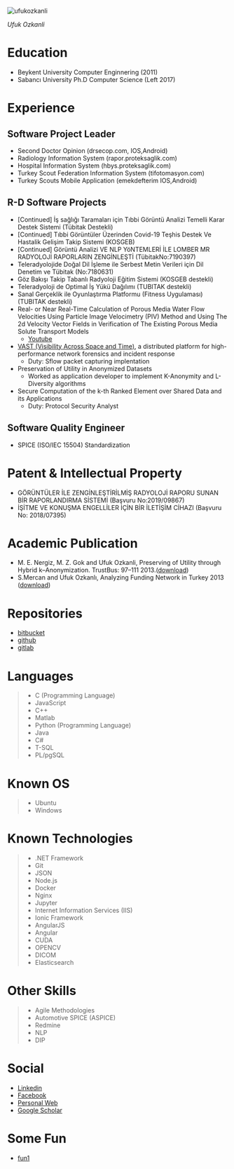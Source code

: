 ![ufukozkanli](https://media-exp1.licdn.com/dms/image/C4D03AQH2te2w7wsnRA/profile-displayphoto-shrink_100_100/0/1631253838304?e=1637798400&v=beta&t=RwnV84mYUh_8UcuDQS39SE0jvt6qcno2BdsixOUp1mg)

*Ufuk Ozkanli*

# Education
* Beykent University Computer Enginnering (2011)
* Sabancı University Ph.D Computer Science (Left 2017)

# Experience

## Software Project Leader

* Second Doctor Opinion (drsecop.com, IOS,Android)
* Radiology Information System (rapor.proteksaglik.com)
* Hospital Information System (hbys.proteksaglik.com)
* Turkey Scout Federation Information System (tifotomasyon.com)
* Turkey Scouts Mobile Application (emekdefterim IOS,Android)


## R-D Software Projects

* [Continued] İş sağlığı Taramaları için Tıbbi Görüntü Analizi Temelli Karar Destek Sistemi (Tübitak Destekli)
* [Continued] Tıbbi Görüntüler Üzerinden Covid-19 Teşhis Destek Ve Hastalik Gelişim Takip Sistemi (KOSGEB) 
* [Continued] Görüntü Analizi VE NLP YöNTEMLERİ İLE LOMBER MR RADYOLOJİ RAPORLARIN ZENGİNLEŞTİ (TübitakNo:7190397)
* Teleradyolojide Doğal Dil İşleme ile Serbest Metin Verileri için Dil Denetim ve Tübitak (No:7180631)
* Göz Bakışı Takip Tabanlı Radyoloji Eğitim Sistemi (KOSGEB destekli)
* Teleradyoloji de Optimal İş Yükü Dağılımı (TUBITAK destekli)
* Sanal Gerçeklik ile Oyunlaştırma Platformu (Fitness Uygulaması) (TUBITAK destekli)
* Real- or Near Real-Time Calculation of Porous Media Water Flow Velocities Using Particle Image Velocimetry (PIV) Method and Using The 2d Velocity Vector Fields in Verification of The Existing Porous Media Solute Transport Models
  - [Youtube](https://www.youtube.com/channel/UC1wkGfb-f5-j06Kx5gXV3SQ)
* [VAST (Visibility Across Space and Time)](https://github.com/tenzir/vast), a distributed platform for high-performance network forensics and incident response
  - Duty: Sflow packet capturing implentation
* Preservation of Utility in Anonymized Datasets
  - Worked as application developer to implement K-Anonymity and L-Diversity algorithms
* Secure Computation of the k-th Ranked Element over Shared Data and its Applications
  -  Duty: Protocol Security Analyst

## Software Quality Engineer
* SPICE (ISO/IEC 15504) Standardization


# Patent & Intellectual Property
* GÖRÜNTÜLER İLE ZENGİNLEŞTİRİLMİŞ RADYOLOJİ RAPORU SUNAN BİR RAPORLANDIRMA SİSTEMİ (Başvuru No:2019/09867)
* İŞİTME VE KONUŞMA ENGELLİLER İÇİN BİR İLETİŞİM CİHAZI (Başvuru No: 2018/07395)

 
# Academic Publication
* M. E. Nergiz, M. Z. Gok and Ufuk Ozkanli, Preserving of Utility through Hybrid k–Anonymization. TrustBus: 97–111 2013.([download](website/80580097.pdf))
* S.Mercan and Ufuk Ozkanlı, Analyzing Funding Network in Turkey 2013 ([download](website/tubitakfunding.pdf))

# Repositories
* [bitbucket](https://bitbucket.com/ufukozkanli)
* [github](https://github.com/ufukozkanli)
* [gitlab](https://gitlab.com/ufukozkanli) 

# Languages
>  * C (Programming Language)
> * JavaScript
> * C++
> * Matlab
> * Python (Programming Language)
> * Java
> * C#
> * T-SQL
> * PL/pgSQL


# Known OS
> * Ubuntu
> * Windows


# Known Technologies
> * .NET Framework
> * Git
> * JSON
> * Node.js
> * Docker
> * Nginx
> * Jupyter
> * Internet Information Services (IIS)
> * Ionic Framework
> * AngularJS
> * Angular
> * CUDA
> * OPENCV
> * DICOM
> * Elasticsearch

# Other Skills 
> * Agile Methodologies
> * Automotive SPICE (ASPICE)
> * Redmine
> * NLP
> * DIP


# Social
*  [Linkedin](https://www.linkedin.com/in/ufukozkanli)
*  [Facebook](https://www.facebook.com/ufukozkanli)
*  [Personal Web](https://ufukozkanli.com)
*  [Google Scholar](https://scholar.google.com.tr/citations?user=jUl0huoAAAAJ)


# Some Fun
* [fun1](/fun1.md)
